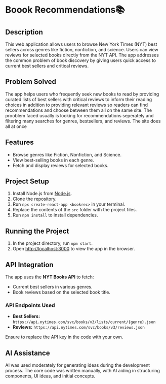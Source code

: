 # Boook Recommendations📚

## Description
This web application allows users to browse New York Times (NYT) best sellers across genres like fiction, nonfiction, and science. Users can view reviews for selected books directly from the NYT API. The app addresses the common problem of book discovery by giving users quick access to current best sellers and critical reviews.

## Problem Solved
The app helps users who frequently seek new books to read by providing curated lists of best sellers with critical reviews to inform their reading choices in addition to providing relevant reviews so readers can find recommendations and choose between them all on the same site. The prooblem faced usually is looking for recommendations seperately and filtering many searches for genres, bestsellers, and reviews. The site does all at once

## Features
- Browse genres like Fiction, Nonfiction, and Science.
- View best-selling books in each genre.
- Fetch and display reviews for selected books.

## Project Setup
1. Install Node.js from [Node.js](https://nodejs.org/).
2. Clone the repository.
3. Run `npx create-react-app <bookrec>` in your terminal.
4. Replace the contents of the `src` folder with the project files.
5. Run `npm install` to install dependencies.

## Running the Project
1. In the project directory, run `npm start`.
2. Open [http://localhost:3000](http://localhost:3000) to view the app in the browser.

## API Integration
The app uses the **NYT Books API** to fetch:
- Current best sellers in various genres.
- Book reviews based on the selected book title.

### API Endpoints Used
- **Best Sellers:** `https://api.nytimes.com/svc/books/v3/lists/current/{genre}.json`
- **Reviews:** `https://api.nytimes.com/svc/books/v3/reviews.json`

Ensure to replace the API key in the code with your own.

## AI Assistance
AI was used moderately for generating ideas during the development process. The core code was written manually, with AI aiding in structuring components, UI ideas, and initial concepts.
